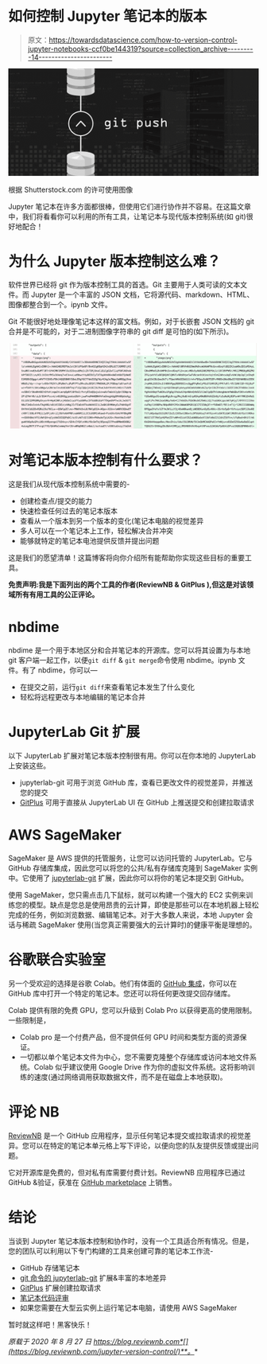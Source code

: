 # 如何控制 Jupyter 笔记本的版本

> 原文：<https://towardsdatascience.com/how-to-version-control-jupyter-notebooks-ccf0be144319?source=collection_archive---------14----------------------->

![](img/4747cb3df8ba533f1acad5a896731b6c.png)

根据 Shutterstock.com 的许可使用图像

Jupyter 笔记本在许多方面都很棒，但使用它们进行协作并不容易。在这篇文章中，我们将看看你可以利用的所有工具，让笔记本与现代版本控制系统(如 git)很好地配合！

# 为什么 Jupyter 版本控制这么难？

软件世界已经将 git 作为版本控制工具的首选。Git 主要用于人类可读的文本文件。而 Jupyter 是一个丰富的 JSON 文档，它将源代码、markdown、HTML、图像都整合到一个。ipynb 文件。

Git 不能很好地处理像笔记本这样的富文档。例如，对于长嵌套 JSON 文档的 git 合并是不可能的，对于二进制图像字符串的 git diff 是可怕的(如下所示)。

![](img/18075880e05445192b7d76941e152607.png)

# 对笔记本版本控制有什么要求？

这是我们从现代版本控制系统中需要的-

*   创建检查点/提交的能力
*   快速检查任何过去的笔记本版本
*   查看从一个版本到另一个版本的变化(笔记本电脑的视觉差异
*   多人可以在一个笔记本上工作，轻松解决合并冲突
*   能够就特定的笔记本电池提供反馈并提出问题

这是我们的愿望清单！这篇博客将向你介绍所有能帮助你实现这些目标的重要工具。

**免责声明:我是下面列出的两个工具的作者(ReviewNB & GitPlus ),但这是对该领域所有有用工具的公正评论。**

# nbdime

nbdime 是一个用于本地区分和合并笔记本的开源库。您可以将其设置为与本地 git 客户端一起工作，以便`git diff` & `git merge`命令使用 nbdime。ipynb 文件。有了 nbdime，你可以—

*   在提交之前，运行`git diff`来查看笔记本发生了什么变化
*   轻松将远程更改与本地编辑的笔记本合并

# JupyterLab Git 扩展

以下 JupyterLab 扩展对笔记本版本控制很有用。你可以在你本地的 JupyterLab 上安装这些。

*   jupyterlab-git 可用于浏览 GitHub 库，查看已更改文件的视觉差异，并推送您的提交
*   [GitPlus](https://github.com/ReviewNB/jupyterlab-gitplus) 可用于直接从 JupyterLab UI 在 GitHub 上推送提交和创建拉取请求

# AWS SageMaker

SageMaker 是 AWS 提供的托管服务，让您可以访问托管的 JupyterLab。它与 GitHub 存储库集成，因此您可以将您的公共/私有存储库克隆到 SageMaker 实例中。它使用了 [jupyterlab-git](https://github.com/jupyterlab/jupyterlab-git) 扩展，因此你可以将你的笔记本提交到 GitHub。

使用 SageMaker，您只需点击几下鼠标，就可以构建一个强大的 EC2 实例来训练您的模型。缺点是您总是使用昂贵的云计算，即使是那些可以在本地机器上轻松完成的任务，例如浏览数据、编辑笔记本。对于大多数人来说，本地 Jupyter 会话与稀疏 SageMaker 使用(当您真正需要强大的云计算时)的健康平衡是理想的。

# 谷歌联合实验室

另一个受欢迎的选择是谷歌 Colab。他们有体面的 [GitHub 集成](https://colab.research.google.com/github/googlecolab/colabtools/blob/master/notebooks/colab-github-demo.ipynb)，你可以在 GitHub 库中打开一个特定的笔记本。您还可以将任何更改提交回存储库。

Colab 提供有限的免费 GPU，您可以升级到 Colab Pro 以获得更高的使用限制。一些限制是，

*   Colab pro 是一个付费产品，但不提供任何 GPU 时间和类型方面的资源保证。
*   一切都以单个笔记本文件为中心，您不需要克隆整个存储库或访问本地文件系统。Colab 似乎建议使用 Google Drive 作为你的虚拟文件系统。这将影响训练的速度(通过网络调用获取数据文件，而不是在磁盘上本地获取)。

# 评论 NB

[ReviewNB](https://www.reviewnb.com?utm_source=reviewnb_blog) 是一个 GitHub 应用程序，显示任何笔记本提交或拉取请求的视觉差异。您可以在特定的笔记本单元格上写下评论，以便向您的队友提供反馈或提出问题。

它对开源库是免费的，但对私有库需要付费计划。ReviewNB 应用程序已通过 GitHub &验证，获准在 [GitHub marketplace](https://github.com/marketplace/review-notebook-app) 上销售。

# 结论

当谈到 Jupyter 笔记本版本控制和协作时，没有一个工具适合所有情况。但是，您的团队可以利用以下专门构建的工具来创建可靠的笔记本工作流-

*   GitHub 存储笔记本
*   [git 命令的 jupyterlab-git](https://github.com/jupyterlab/jupyterlab-git) 扩展&丰富的本地差异
*   [GitPlus](https://github.com/ReviewNB/jupyterlab-gitplus) 扩展创建拉取请求
*   [笔记本代码评审](https://www.reviewnb.com?utm_source=reviewnb_blog)
*   如果您需要在大型云实例上运行笔记本电脑，请使用 AWS SageMaker

暂时就这样吧！黑客快乐！

*原载于 2020 年 8 月 27 日 https://blog.reviewnb.com*[](https://blog.reviewnb.com/jupyter-version-control/)**。**